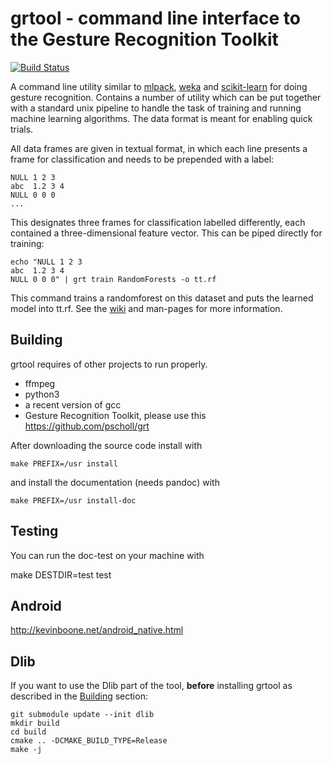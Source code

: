 # grtool - command line interface to the Gesture Recognition Toolkit

[![Build Status](https://travis-ci.org/sboettcher/grtool.svg?branch=master)](https://travis-ci.org/sboettcher/grtool)

 A command line utility similar to [mlpack](mlpack.org), [weka](http://www.cs.waikato.ac.nz/ml/weka/) and [scikit-learn](scikit-learn.org) for doing gesture recognition. Contains a number of utility which can be put together with a standard unix pipeline to handle the task of training and running machine learning algorithms. The data format is meant for enabling quick trials.

 All data frames are given in textual format, in which each line presents a frame for classification and needs to be prepended with a label:

    NULL 1 2 3
    abc  1.2 3 4
    NULL 0 0 0
    ...

 This designates three frames for classification labelled differently, each contained a three-dimensional feature vector. This can be piped directly for training:

    echo "NULL 1 2 3
    abc  1.2 3 4
    NULL 0 0 0" | grt train RandomForests -o tt.rf

 This command trains a randomforest on this dataset and puts the learned model into tt.rf. See the [wiki](https://github.com/pscholl/grtool/wiki) and man-pages for more information.

## Building

grtool requires of other projects to run properly.

  - ffmpeg
  - python3
  - a recent version of gcc
  - Gesture Recognition Toolkit, please use this https://github.com/pscholl/grt

After downloading the source code install with

    make PREFIX=/usr install

and install the documentation (needs pandoc) with

    make PREFIX=/usr install-doc

## Testing

 You can run the doc-test on your machine with

   make DESTDIR=test test

 
## Android

http://kevinboone.net/android_native.html

## Dlib

If you want to use the Dlib part of the tool, **before** installing grtool as described in the [Building](#building) section:

    git submodule update --init dlib
    mkdir build
    cd build
    cmake .. -DCMAKE_BUILD_TYPE=Release
    make -j

